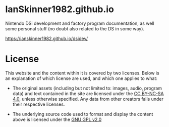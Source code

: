 # IanSkinner1982.github.io

Nintendo DSi development and factory program documentation, as well some personal stuff (no doubt also related to the DS in some way).

https://ianskinner1982.github.io/dsidev/

# License
This website and the content within it is covered by two licenses. Below is an explanation of which license are used, and which one applies to what:

- The original assets (including but not limited to: images, audio, program data) and text contained in the site are licensed under the [CC BY-NC-SA 4.0](LICENSE_CC_BY-NC-SA_4.0.md), unless otherwise specified. Any data from other creators falls under their respective licenses.

- The underlying source code used to format and display the content above is licensed under the [GNU GPL v2.0](LICENSE_GNU_GPL_v2.0.md)
